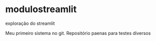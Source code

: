 # modulostreamlit
exploração do streamlit

Meu primeiro sistema no git.
Repositório paenas para testes diversos
